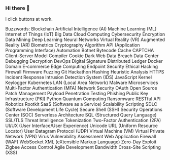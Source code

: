### Hi there 👋
I click buttons at work.

Buzzwords:
Blockchain Artificial Intelligence (AI) Machine Learning (ML) Internet of Things (IoT) Big Data Cloud Computing Cybersecurity Encryption Data Mining Deep Learning Neural Networks Virtual Reality (VR) Augmented Reality (AR) Biometrics Cryptography Algorithm API (Application Programming Interface) Automation Botnet Bytecode Cache CAPTCHA Client-Server Model Compiler Cookie Dark Web Data Breach Data Center Debugging Decryption DevOps Digital Signature Distributed Ledger Docker Domain E-commerce Edge Computing Endpoint Security Ethical Hacking Firewall Firmware Fuzzing Git Hackathon Hashing Heuristic Analysis HTTPS Incident Response Intrusion Detection System (IDS) JavaScript Kernel Keylogger Kubernetes LAN (Local Area Network) Malware Microservices Multi-Factor Authentication (MFA) Network Security OAuth Open Source Patch Management Payload Penetration Testing Phishing Public Key Infrastructure (PKI) Python Quantum Computing Ransomware RESTful API Robotics Rootkit SaaS (Software as a Service) Scalability Scripting SDLC (Software Development Life Cycle) Secure Shell (SSH) Security Operations Center (SOC) Serverless Architecture SQL (Structured Query Language) SSL/TLS Threat Intelligence Tokenization Two-Factor Authentication (2FA) UI/UX (User Interface/User Experience) Unicode URL (Uniform Resource Locator) User Datagram Protocol (UDP) Virtual Machine (VM) Virtual Private Network (VPN) Virus Vulnerability Assessment Web Application Firewall (WAF) WebSocket XML (eXtensible Markup Language) Zero-Day Exploit Zigbee Access Control Agile Development Bandwidth Cross-Site Scripting (XSS)

<!--
**kelkon/kelkon** is a ✨ _special_ ✨ repository because its `README.md` (this file) appears on your GitHub profile.

Here are some ideas to get you started:

- 🔭 I’m currently working on ...
- 🌱 I’m currently learning ...
- 👯 I’m looking to collaborate on ...
- 🤔 I’m looking for help with ...
- 💬 Ask me about ...
- 📫 How to reach me: ...
- 😄 Pronouns: ...
- ⚡ Fun fact: ...
-->
